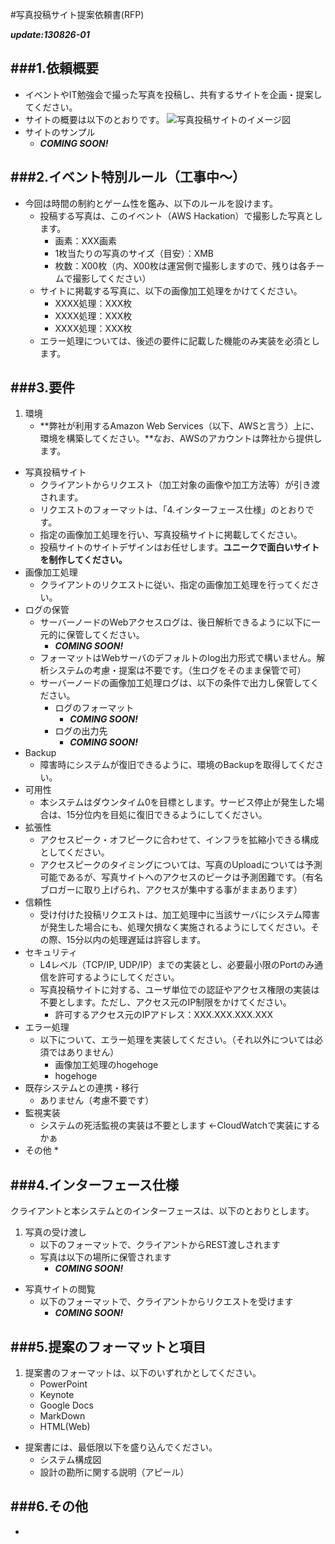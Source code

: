 #写真投稿サイト提案依頼書(RFP)

***update:130826-01***


###1.依頼概要
---
* イベントやIT勉強会で撮った写真を投稿し、共有するサイトを企画・提案してください。
* サイトの概要は以下のとおりです。
![写真投稿サイトのイメージ図](https://s3-ap-northeast-1.amazonaws.com/aws-hackathon/RFP-images/image.jpg) 
* サイトのサンプル
	* ***COMING SOON!***

###2.イベント特別ルール（工事中〜）
---

* 今回は時間の制約とゲーム性を鑑み、以下のルールを設けます。
	- 投稿する写真は、このイベント（AWS Hackation）で撮影した写真とします。
		- 画素：XXX画素
		- 1枚当たりの写真のサイズ（目安）：XMB
		- 枚数：X00枚（内、X00枚は運営側で撮影しますので、残りは各チームで撮影してください）
	- サイトに掲載する写真に、以下の画像加工処理をかけてください。
		- XXXX処理：XXX枚
		- XXXX処理：XXX枚
		- XXXX処理：XXX枚
	- エラー処理については、後述の要件に記載した機能のみ実装を必須とします。

###3.要件
---

1. 環境
	* **弊社が利用するAmazon Web Services（以下、AWSと言う）上に、環境を構築してください。**なお、AWSのアカウントは弊社から提供します。
* 写真投稿サイト
	* クライアントからリクエスト（加工対象の画像や加工方法等）が引き渡されます。
	* リクエストのフォーマットは、「4.インターフェース仕様」のとおりです。
	* 指定の画像加工処理を行い、写真投稿サイトに掲載してください。
	* 投稿サイトのサイトデザインはお任せします。**ユニークで面白いサイトを制作してください。**
* 画像加工処理
	* クライアントのリクエストに従い、指定の画像加工処理を行ってください。
* ログの保管
	* サーバーノードのWebアクセスログは、後日解析できるように以下に一元的に保管してください。
		- ***COMING SOON!***
	* フォーマットはWebサーバのデフォルトのlog出力形式で構いません。解析システムの考慮・提案は不要です。（生ログをそのまま保管で可）
	* サーバーノードの画像加工処理ログは、以下の条件で出力し保管してください。
		- ログのフォーマット
			- ***COMING SOON!***
		- ログの出力先
			- ***COMING SOON!***
* Backup
	* 障害時にシステムが復旧できるように、環境のBackupを取得してください。
* 可用性
	* 本システムはダウンタイム0を目標とします。サービス停止が発生した場合は、15分位内を目処に復旧できるようにしてください。
* 拡張性
	* アクセスピーク・オフピークに合わせて、インフラを拡縮小できる構成としてください。
	* アクセスピークのタイミングについては、写真のUploadについては予測可能であるが、写真サイトへのアクセスのピークは予測困難です。（有名ブロガーに取り上げられ、アクセスが集中する事がままあります）
* 信頼性
	* 受け付けた投稿リクエストは、加工処理中に当該サーバにシステム障害が発生した場合にも、処理欠損なく実施されるようにしてください。その際、15分以内の処理遅延は許容します。
* セキュリティ
	* L4レベル（TCP/IP, UDP/IP）までの実装とし、必要最小限のPortのみ通信を許可するようにしてください。
	* 写真投稿サイトに対する、ユーザ単位での認証やアクセス権限の実装は不要とします。ただし、アクセス元のIP制限をかけてください。
		* 許可するアクセス元のIPアドレス：XXX.XXX.XXX.XXX
* エラー処理
	* 以下について、エラー処理を実装してください。（それ以外については必須ではありません）
		* 画像加工処理のhogehoge
		* hogehoge
* 既存システムとの連携・移行
	* ありません（考慮不要です）
* 監視実装
	* システムの死活監視の実装は不要とします ←CloudWatchで実装にするかぁ
* その他
	* 

###4.インターフェース仕様
---
クライアントと本システムとのインターフェースは、以下のとおりとします。  

1. 写真の受け渡し
	- 以下のフォーマットで、クライアントからREST渡しされます
	- 写真は以下の場所に保管されます
		- ***COMING SOON!***
* 写真サイトの閲覧	
	- 以下のフォーマットで、クライアントからリクエストを受けます
		- ***COMING SOON!***

###5.提案のフォーマットと項目
---
1. 提案書のフォーマットは、以下のいずれかとしてください。
	* PowerPoint
	* Keynote
	* Google Docs
	* MarkDown
	* HTML(Web)
* 提案書には、最低限以下を盛り込んでください。
	* システム構成図
	* 設計の勘所に関する説明（アピール）

###6.その他
---
* 